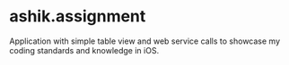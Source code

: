 # ashik.assignment
Application with simple table view and web service calls to showcase my coding standards and knowledge in iOS.
